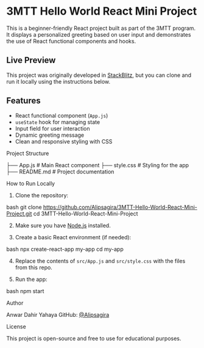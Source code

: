 
# 3MTT Hello World React Mini Project

This is a beginner-friendly React project built as part of the 3MTT program. It displays a personalized greeting based on user input and demonstrates the use of React functional components and hooks.

##  Live Preview

This project was originally developed in [StackBlitz](https://stackblitz.com), but you can clone and run it locally using the instructions below.

##  Features

- React functional component (`App.js`)
- `useState` hook for managing state
- Input field for user interaction
- Dynamic greeting message
- Clean and responsive styling with CSS

 Project Structure


├── App.js         # Main React component
├── style.css      # Styling for the app
├── README.md      # Project documentation


How to Run Locally

1. Clone the repository:

bash
git clone https://github.com/Alipsagira/3MTT-Hello-World-React-Mini-Project.git
cd 3MTT-Hello-World-React-Mini-Project


2. Make sure you have [Node.js](https://nodejs.org/) installed.

3. Create a basic React environment (if needed):

bash
npx create-react-app my-app
cd my-app


4. Replace the contents of `src/App.js` and `src/style.css` with the files from this repo.

5. Run the app:

bash
npm start


 Author

Anwar Dahir Yahaya
GitHub: [@Alipsagira](https://github.com/Alipsagira)

License

This project is open-source and free to use for educational purposes.

